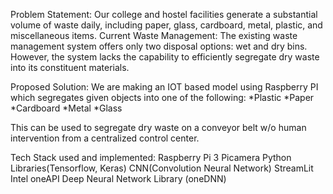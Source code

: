 Problem Statement:
Our college and hostel facilities generate a substantial volume of waste daily, including paper, glass, cardboard, metal, plastic, and miscellaneous items.
Current Waste Management: The existing waste management system offers only two disposal options: wet and dry bins. However, the system lacks the capability to efficiently segregate dry waste into its constituent materials.

Proposed Solution:
We are making an IOT based model using Raspberry PI which segregates given objects into one of the following:
*Plastic
*Paper
*Cardboard
*Metal
*Glass

This can be used to segregate dry waste on a conveyor belt w/o human intervention from a centralized control center.

Tech Stack used and implemented:
Raspberry Pi 3
Picamera
Python Libraries(Tensorflow, Keras)
CNN(Convolution Neural Network)
StreamLit
Intel oneAPI Deep Neural Network Library (oneDNN)
